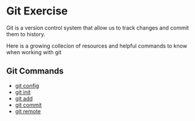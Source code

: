 # Git Exercise

Git is a version control system that allow us to track changes and commit them to history.

Here is a growing collecion of resources and helpful commands to know when working with git

## Git Commands
- [git config](./Commands/Config.md)
- [git init](./Commands/Init.md)
- [git add](./Commands/Add.md)
- [git commit](./Commands/Commit.md)
- [git remote](./Commands/Remote.md)